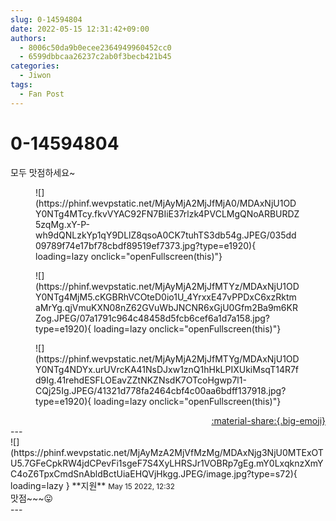 ```yaml
---
slug: 0-14594804
date: 2022-05-15 12:31:42+09:00
authors:
  - 8006c50da9b0ecee2364949960452cc0
  - 6599dbbcaa26237c2ab0f3becb421b45
categories:
  - Jiwon
tags:
  - Fan Post
---
```


# 0-14594804

<div class="post-container" markdown="1">
<div class="content-container md-sidebar__scrollwrap" markdown="1">

모두 맛점하세요~
<figure markdown="1">
![](https://phinf.wevpstatic.net/MjAyMjA2MjJfMjA0/MDAxNjU1ODY0NTg4MTcy.fkvVYAC92FN7BIiE37rlzk4PVCLMgQNoARBURDZ5zqMg.xY-P-wh9dQNLzkYp1qY9DLlZ8qsoA0CK7tuhTS3db54g.JPEG/035dd09789f74e17bf78cbdf89519ef7373.jpg?type=e1920){ loading=lazy onclick="openFullscreen(this)"}
</figure>

<figure markdown="1">
![](https://phinf.wevpstatic.net/MjAyMjA2MjJfMTYz/MDAxNjU1ODY0NTg4MjM5.cKGBRhVCOteD0io1U_4YrxxE47vPPDxC6xzRktmaMrYg.qjVmuKXN08nZ62GVuWbJNCNR6xGjU0Gfm2Ba9m6KRZog.JPEG/07a1791c964c48458d5fcb6cef6a1d7a158.jpg?type=e1920){ loading=lazy onclick="openFullscreen(this)"}
</figure>

<figure markdown="1">
![](https://phinf.wevpstatic.net/MjAyMjA2MjJfMTYg/MDAxNjU1ODY0NTg4NDYx.urUVrcKA41NsDJxw1znQ1hHkLPIXUkiMsqT14R7fd9Ig.41rehdESFLOEavZZtNKZNsdK7OTcoHgwp7l1-CQj25Ig.JPEG/41321d778fa2464cbf4c00aa6bdff137918.jpg?type=e1920){ loading=lazy onclick="openFullscreen(this)"}
</figure>


</div>
</div>

<div style="text-align: right;" markdown="1">
<a href="https://weverse.io/fromis9/fanpost/0-14594804" style="text-align: right;">:material-share:{.big-emoji}</a>
</div>
---

<div class="comments-container md-sidebar__scrollwrap" markdown="1">
<div class="comment" markdown="1">
<div class='id-container' markdown="1">
![](https://phinf.wevpstatic.net/MjAyMzA2MjVfMzMg/MDAxNjg3NjU0MTExOTU5.7GFeCpkRW4jdCPevFi1sgeF7S4XyLHRSJr1VOBRp7gEg.mY0LxqknzXmYC4oZ6TpxCmdSnAbldBctUiaEHQVjHkgg.JPEG/image.jpg?type=s72){ loading=lazy }
**<span class="artist">지원</span>** <small>May 15 2022, 12:32</small><br>
</div>
<div class='comment-body' markdown="1">
맛점~~~😛
</div>
</div>
</div>
---
